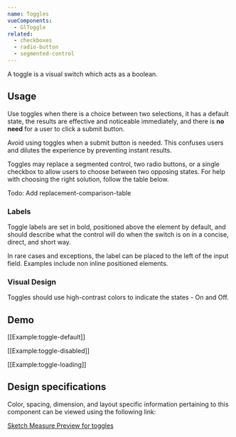```yaml
---
name: Toggles
vueComponents:
  - GlToggle
related:
  - checkboxes
  - radio-button
  - segmented-control
---
```


A toggle is a visual switch which acts as a boolean.

## Usage

Use toggles when there is a choice between two selections, it has a default state, the results are effective and noticeable immediately, and there is **no need** for a user to click a submit button.

Avoid using toggles when a submit button is needed. This confuses users and dilutes the experience by preventing instant results.

Toggles may replace a segmented control, two radio buttons, or a single checkbox to allow users to choose between two opposing states. For help with choosing the right solution, follow the table below.

Todo: Add replacement-comparison-table

### Labels

Toggle labels are set in bold, positioned above the element by default, and should describe what the control will do when the switch is on in a concise, direct, and short way.

In rare cases and exceptions, the label can be placed to the left of the input field. Examples include non inline positioned elements.

### Visual Design

Toggles should use high-contrast colors to indicate the states - On and Off.

## Demo

[[Example:toggle-default]]

[[Example:toggle-disabled]]

[[Example:toggle-loading]]

## Design specifications

Color, spacing, dimension, and layout specific information pertaining to this component can be viewed using the following link:

[Sketch Measure Preview for toggles](https://gitlab-org.gitlab.io/gitlab-design/hosted/design-gitlab-specs/toggles-spec-previews/)
